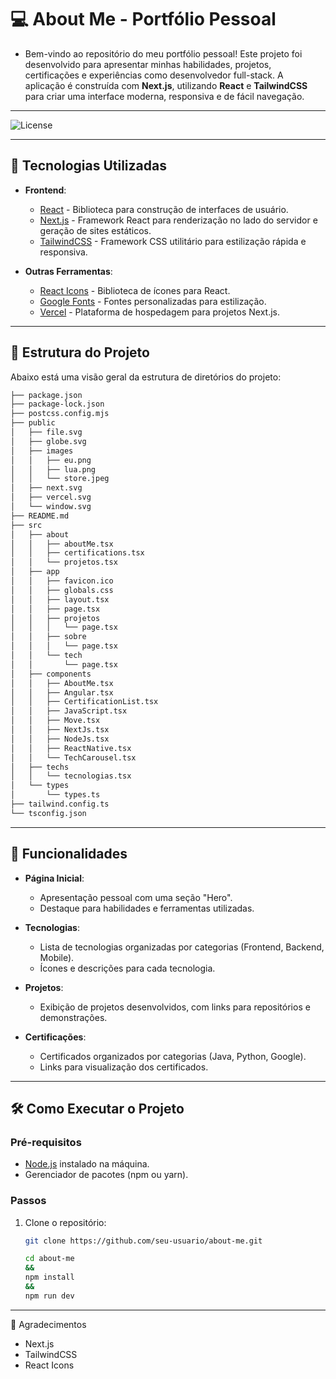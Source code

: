 # 💻 About Me - Portfólio Pessoal

- Bem-vindo ao repositório do meu portfólio pessoal! Este projeto foi desenvolvido para apresentar minhas habilidades, projetos, certificações e experiências como desenvolvedor full-stack. A aplicação é construída com **Next.js**, utilizando **React** e **TailwindCSS** para criar uma interface moderna, responsiva e de fácil navegação.

---

![License](https://img.shields.io/github/license/reinaldoper/about-me)

---

## 🚀 Tecnologias Utilizadas

- **Frontend**:
  - [React](https://reactjs.org/) - Biblioteca para construção de interfaces de usuário.
  - [Next.js](https://nextjs.org/) - Framework React para renderização no lado do servidor e geração de sites estáticos.
  - [TailwindCSS](https://tailwindcss.com/) - Framework CSS utilitário para estilização rápida e responsiva.


- **Outras Ferramentas**:
  - [React Icons](https://react-icons.github.io/react-icons/) - Biblioteca de ícones para React.
  - [Google Fonts](https://fonts.google.com/) - Fontes personalizadas para estilização.
  - [Vercel](https://vercel.com/) - Plataforma de hospedagem para projetos Next.js.

---

## 📂 Estrutura do Projeto

Abaixo está uma visão geral da estrutura de diretórios do projeto:


```bash
├── package.json
├── package-lock.json
├── postcss.config.mjs
├── public
│   ├── file.svg
│   ├── globe.svg
│   ├── images
│   │   ├── eu.png
│   │   ├── lua.png
│   │   └── store.jpeg
│   ├── next.svg
│   ├── vercel.svg
│   └── window.svg
├── README.md
├── src
│   ├── about
│   │   ├── aboutMe.tsx
│   │   ├── certifications.tsx
│   │   └── projetos.tsx
│   ├── app
│   │   ├── favicon.ico
│   │   ├── globals.css
│   │   ├── layout.tsx
│   │   ├── page.tsx
│   │   ├── projetos
│   │   │   └── page.tsx
│   │   ├── sobre
│   │   │   └── page.tsx
│   │   └── tech
│   │       └── page.tsx
│   ├── components
│   │   ├── AboutMe.tsx
│   │   ├── Angular.tsx
│   │   ├── CertificationList.tsx
│   │   ├── JavaScript.tsx
│   │   ├── Move.tsx
│   │   ├── NextJs.tsx
│   │   ├── NodeJs.tsx
│   │   ├── ReactNative.tsx
│   │   └── TechCarousel.tsx
│   ├── techs
│   │   └── tecnologias.tsx
│   └── types
│       └── types.ts
├── tailwind.config.ts
└── tsconfig.json
```


---

## 🌟 Funcionalidades

- **Página Inicial**:
  - Apresentação pessoal com uma seção "Hero".
  - Destaque para habilidades e ferramentas utilizadas.

- **Tecnologias**:
  - Lista de tecnologias organizadas por categorias (Frontend, Backend, Mobile).
  - Ícones e descrições para cada tecnologia.

- **Projetos**:
  - Exibição de projetos desenvolvidos, com links para repositórios e demonstrações.

- **Certificações**:
  - Certificados organizados por categorias (Java, Python, Google).
  - Links para visualização dos certificados.

---


## 🛠️ Como Executar o Projeto

### Pré-requisitos
- [Node.js](https://nodejs.org/) instalado na máquina.
- Gerenciador de pacotes (npm ou yarn).

### Passos
1. Clone o repositório:
   ```bash
   git clone https://github.com/seu-usuario/about-me.git

   cd about-me
   &&
   npm install
   &&
   npm run dev
   ```

---

🙌 Agradecimentos
- Next.js
- TailwindCSS
- React Icons